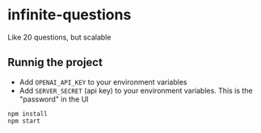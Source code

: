 # infinite-questions
Like 20 questions, but scalable

## Runnig the project
* Add `OPENAI_API_KEY` to your environment variables
* Add `SERVER_SECRET` (api key) to your environment variables. This is the "password" in the UI
```
npm install
npm start
```

